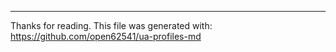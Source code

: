 -----------

Thanks for reading.
This file was generated with: https://github.com/open62541/ua-profiles-md
